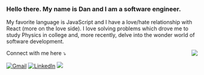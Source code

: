 ### Hello there. My name is Dan and I am a software engineer. 

My favorite language is JavaScript and I have a love/hate relationship with React (more on the love side). I love solving problems which drove me to study Physics in college and, more recently, delve into the wonder world of software development. 

<a href="https://github.com/anuraghazra/github-readme-stats">
  <img align="right" src="https://github-readme-stats.vercel.app/api?username=dupchurch93&hide=contribs&show_icons=true&theme=cobalt" />
</a>

Connect with me here ⤵️


[![Gmail](https://img.shields.io/badge/-gmail-%23D14836?style=for-the-badge&logo=Gmail&logoColor=white)](mailto:danielupchurch93@gmail.com)
[![LinkedIn](https://img.shields.io/badge/LinkedIn-0077B5?style=for-the-badge&logo=linkedin&logoColor=white)](https://www.linkedin.com/in/daniel-upchurch-058899205/)
<a href="https://dupchurch93.github.io/" target="_blank">
<img src="https://img.shields.io/badge/My_Portfolio-FF5722?style=for-the-badge&logo=rss&logoColor=white" />
</a>
